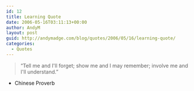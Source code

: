 ```yaml
---
id: 12
title: Learning Quote
date: 2006-05-16T03:11:13+00:00
author: AndyM
layout: post
guid: http://andymadge.com/blog/quotes/2006/05/16/learning-quote/
categories:
  - Quotes
---
```

> “Tell me and I'll forget; show me and I may remember; involve me and I'll understand.”

- Chinese Proverb